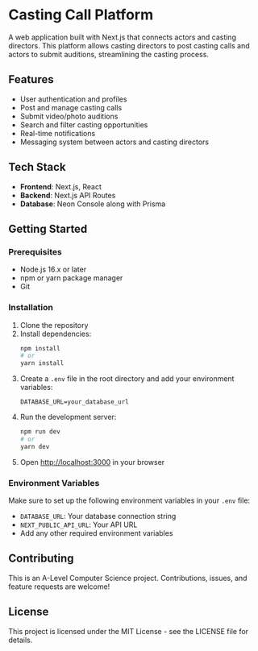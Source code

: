 # Casting Call Platform

A web application built with Next.js that connects actors and casting directors. This platform allows casting directors to post casting calls and actors to submit auditions, streamlining the casting process.

## Features

- User authentication and profiles
- Post and manage casting calls
- Submit video/photo auditions 
- Search and filter casting opportunities
- Real-time notifications
- Messaging system between actors and casting directors

## Tech Stack

- **Frontend**: Next.js, React
- **Backend**: Next.js API Routes
- **Database**: Neon Console along with Prisma
<!-- - **Authentication**: (Your auth solution) -->
<!-- - **Storage**: (Your storage solution for media files) -->

## Getting Started

### Prerequisites

- Node.js 16.x or later
- npm or yarn package manager
- Git

### Installation

1. Clone the repository
2. Install dependencies:
   ```bash
   npm install
   # or
   yarn install
   ```
3. Create a `.env` file in the root directory and add your environment variables:
   ```
   DATABASE_URL=your_database_url
   ```
4. Run the development server:
   ```bash
   npm run dev
   # or
   yarn dev
   ```
5. Open [http://localhost:3000](http://localhost:3000) in your browser

### Environment Variables

Make sure to set up the following environment variables in your `.env` file:

- `DATABASE_URL`: Your database connection string
- `NEXT_PUBLIC_API_URL`: Your API URL
- Add any other required environment variables

## Contributing

This is an A-Level Computer Science project. Contributions, issues, and feature requests are welcome!

## License

This project is licensed under the MIT License - see the LICENSE file for details.


